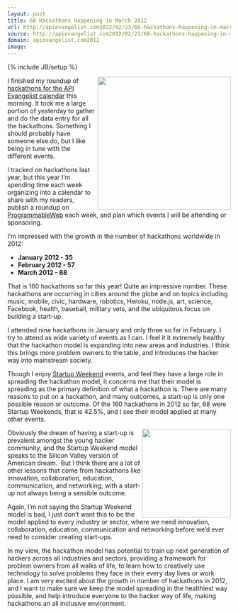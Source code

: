 ```yaml
---
layout: post
title: 68 Hackathons Happening in March 2012
url: http://apievangelist.com2012/02/23/68-hackathons-happening-in-march-2012/
source: http://apievangelist.com2012/02/23/68-hackathons-happening-in-march-2012/
domain: apievangelist.com2012
image: 
---
```

{% include JB/setup %}<p>
     <img src="http://kinlane-productions.s3.amazonaws.com/api-evangelist/hackathons/Hackathon-Tag-Cloud-2.png"  width="300" align="right" />
</p>
<p>
     I finished my roundup of <a title="hackathons for the API Evangelist calendar" href="/events/index.php">hackathons for the API Evangelist calendar</a> this morning. It took me a large portion of yesterday to gather and do the data entry for all the hackathons. Something I should probably have someone else do, but I like being in tune with the different events.
</p>
<p>
     I tracked on hackathons last year, but this year I’m spending time each week organizing into a calendar to share with my readers, publish a roundup on <a title="ProgrammableWeb" href="http://www.programmableweb.com/">ProgrammableWeb</a> each week, and plan which events I will be attending or sponsoring.
</p>
<p>
     I’m impressed with the growth in the number of hackathons worldwide in 2012:
</p>
<ul>
     <li>
          <strong>January 2012 - 35</strong>
     </li>
     <li>
          <strong>February 2012 - 57</strong>
     </li>
     <li>
          <strong>March 2012 - 68</strong>
     </li>
</ul>
<p>
     That is 160 hackathons so far this year! Quite an impressive number. These hackathons are occurring in cities around the globe and on topics including music, mobile, civic, hardware, robotics, Heroku, node.js, art, science, Facebook, health, baseball, military vets, and the ubiquitous focus on building a start-up.
</p>
<p>
     I attended nine hackathons in January and only three so far in February. I try to attend as wide variety of events as I can. I feel it it extremely healthy that the hackathon model is expanding into new areas and industries. I think this brings more problem owners to the table, and introduces the hacker way into mainstream society.
</p>
<p>
     Though I enjoy <a title="Startup Weekend" href="http://startupweekend.org/">Startup Weekend</a> events, and feel they have a large role in spreading the hackathon model, it concerns me that their model is spreading as the primary definition of what a hackathon is. There are many reasons to put on a hackathon, and many outcomes, a start-up is only one possible reason or outcome. Of the 160 hackathons in 2012 so far, 68 were Startup Weekends, that is 42.5%, and I see their model applied at many other events.
</p>
<p>
     <a href="http://startupweekend.org/" target="_blank"><img src="http://kinlane-productions.s3.amazonaws.com/api-evangelist/startup-weekend/startup-weekend-logo.png"  width="200" align="right" /></a>
</p>
<p>
     Obviously the dream of having a start-up is prevalent amongst the young hacker community, and the Startup Weekend model speaks to the Silicon Valley version of American dream.  But I think there are a lot of other lessons that come from hackathons like innovation, collaboration, education, communication, and networking, with a start-up not always being a sensible outcome.
</p>
<p>
     Again, I’m not saying the Startup Weekend model is bad, I just don’t want this to be the model applied to every industry or sector, where we need innovation, collaboration, education, communication and networking before we’d ever need to consider creating start-ups.
</p>
<p>
     In my view, the hackathon model has potential to train up next generation of hackers across all industries and sectors, providing a framework for problem owners from all walks of life, to learn how to creatively use technology to solve problems they face in their every day lives or work place. I am very excited about the growth in number of hackathons in 2012, and I want to make sure we keep the model spreading in the healthiest way possible, and help introduce everyone to the hacker way of life, making hackathons an all inclusive environment.
</p>
